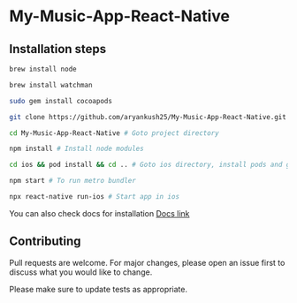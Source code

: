 # My-Music-App-React-Native

## Installation steps

```bash
brew install node

brew install watchman

sudo gem install cocoapods

git clone https://github.com/aryankush25/My-Music-App-React-Native.git # Clone the project

cd My-Music-App-React-Native # Goto project directory

npm install # Install node modules

cd ios && pod install && cd .. # Goto ios directory, install pods and go back to main project directory

npm start # To run metro bundler

npx react-native run-ios # Start app in ios
```

You can also check docs for installation [Docs link](https://facebook.github.io/react-native/docs/getting-started)


## Contributing
Pull requests are welcome. For major changes, please open an issue first to discuss what you would like to change.

Please make sure to update tests as appropriate.
